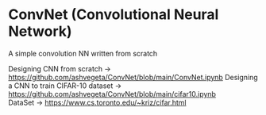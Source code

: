 # ConvNet (Convolutional Neural Network)
A simple convolution NN written from scratch

Designing CNN from scratch -> https://github.com/ashvegeta/ConvNet/blob/main/ConvNet.ipynb
Designing a CNN to train CIFAR-10 dataset -> https://github.com/ashvegeta/ConvNet/blob/main/cifar10.ipynb <br>
DataSet -> https://www.cs.toronto.edu/~kriz/cifar.html
